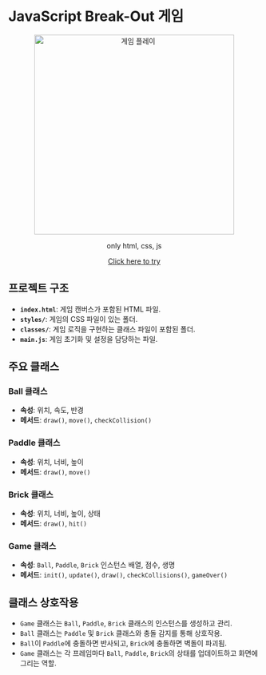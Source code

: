 # JavaScript Break-Out 게임

<div align="center">
  
<img width="400" alt="게임 플레이" src="https://github.com/doongeon/javascript-break-out/assets/87890694/5fbbbf5f-6135-4d3f-9324-fff3bf0faacf" />
  
only html, css, js

[Click here to try](https://js-break-out.s3.ap-northeast-2.amazonaws.com/index.html)

</div>

## 프로젝트 구조
- **`index.html`**: 게임 캔버스가 포함된 HTML 파일.
- **`styles/`**: 게임의 CSS 파일이 있는 폴더.
- **`classes/`**: 게임 로직을 구현하는 클래스 파일이 포함된 폴더.
- **`main.js`**: 게임 초기화 및 설정을 담당하는 파일.

## 주요 클래스

### Ball 클래스
- **속성**: 위치, 속도, 반경
- **메서드**: `draw()`, `move()`, `checkCollision()`

### Paddle 클래스
- **속성**: 위치, 너비, 높이
- **메서드**: `draw()`, `move()`

### Brick 클래스
- **속성**: 위치, 너비, 높이, 상태
- **메서드**: `draw()`, `hit()`

### Game 클래스
- **속성**: `Ball`, `Paddle`, `Brick` 인스턴스 배열, 점수, 생명
- **메서드**: `init()`, `update()`, `draw()`, `checkCollisions()`, `gameOver()`

## 클래스 상호작용
- `Game` 클래스는 `Ball`, `Paddle`, `Brick` 클래스의 인스턴스를 생성하고 관리.
- `Ball` 클래스는 `Paddle` 및 `Brick` 클래스와 충돌 감지를 통해 상호작용.
- `Ball`이 `Paddle`에 충돌하면 반사되고, `Brick`에 충돌하면 벽돌이 파괴됨.
- `Game` 클래스는 각 프레임마다 `Ball`, `Paddle`, `Brick`의 상태를 업데이트하고 화면에 그리는 역할.
